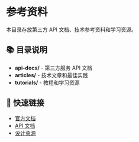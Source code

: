 # 参考资料

本目录存放第三方 API 文档、技术参考资料和学习资源。

## 📚 目录说明

- **api-docs/** - 第三方服务 API 文档
- **articles/** - 技术文章和最佳实践
- **tutorials/** - 教程和学习资源

## 🔗 快速链接

- [官方文档]()
- [API 文档]()
- [设计资源]()
